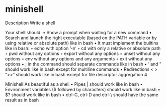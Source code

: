 # minishell

Description Write a shell

Your shell should:
• Show a prompt when waiting for a new command
• Search and launch the right executable (based on the PATH variable or by using
relative or absolute path) like in bash
• It must implement the builtins like in bash:
◦ echo with option ’-n’
◦ cd with only a relative or absolute path
◦ pwd without any options
◦ export without any options
◦ unset without any options
◦ env without any options and any arguments
◦ exit without any options
• ; in the command should separate commands like in bash
• ’ and " should work like in bash except for multiline commands
• Redirections < > “>>” should work like in bash except for file descriptor aggregation 4

Minishell As beautiful as a shell
• Pipes | should work like in bash
• Environment variables ($ followed by characters) should work like in bash
• $? should work like in bash
• ctrl-C, ctrl-D and ctrl-\ should have the same result as in bash
